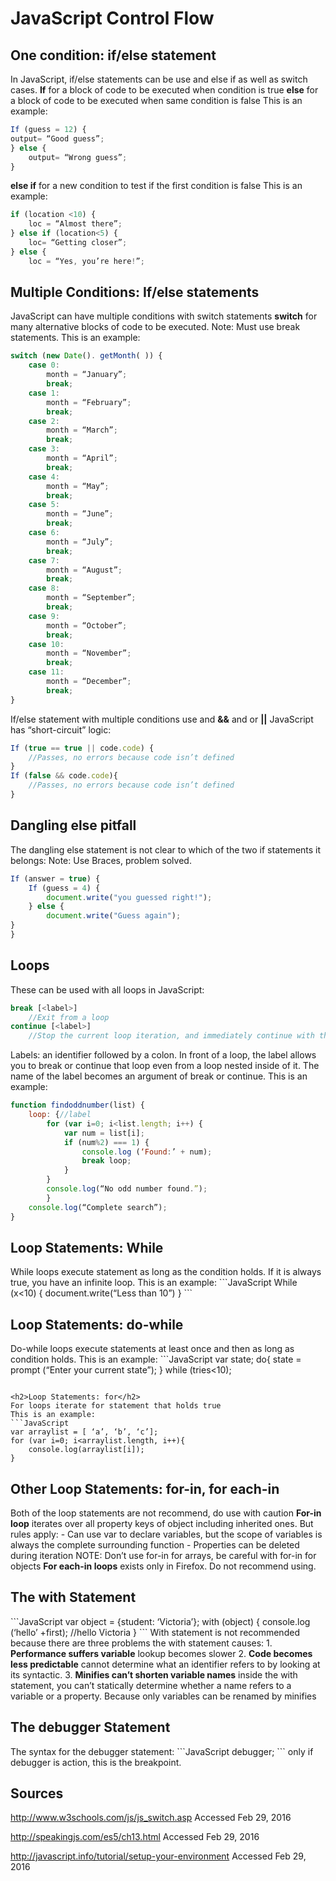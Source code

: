 <h1>JavaScript Control Flow</h1>


<h2>One condition: if/else statement</h2>

In JavaScript, if/else statements can be use and else if as well as switch cases. 
<b>If</b> for a block of code to be executed when condition is true
<b>else</b> for a block of code to be executed when same condition is false
This is an example:

```JavaScript
If (guess = 12) {
output= “Good guess”;
} else {
	output= “Wrong guess”;
}
```

<b>else if</b> for a new condition to test if the first condition is false
This is an example:

```JavaScript
if (location <10) {
	loc = “Almost there”;
} else if (location<5) {
	loc= “Getting closer”;
} else {
	loc = “Yes, you’re here!”;
```

<h2>Multiple Conditions: If/else statements</h2>

JavaScript can have multiple conditions with switch statements 
<b>switch</b> for many alternative blocks of code to be executed.
Note: Must use break statements.
This is an example:

```JavaScript
switch (new Date(). getMonth( )) {
	case 0:
		month = “January”;
		break;
	case 1:
		month = “February”;
		break;
	case 2:
		month = “March”;
		break;
	case 3:
		month = “April”;
		break;
	case 4:
		month = “May”;
		break;
	case 5:
		month = “June”;
		break;
	case 6:
		month = “July”;
		break;
	case 7:
		month = “August”;
		break;
	case 8:
		month = “September”;
		break;
	case 9:
		month = “October”;
		break;
	case 10:
		month = “November”;
		break;
	case 11:
		month = “December”;
		break;
}
```

If/else statement with multiple conditions use and <b> &&</b> and or <b>||</b>
JavaScript has “short-circuit” logic:

```JavaScript
If (true == true || code.code) {
	//Passes, no errors because code isn’t defined
}
If (false && code.code){
	//Passes, no errors because code isn’t defined
}
```

<h2>Dangling else pitfall</h2>

The dangling else statement is not clear to which of the two if statements it belongs:
Note: Use Braces, problem solved. 

```JavaScript
If (answer = true) {
	If (guess = 4) {
		document.write("you guessed right!");
	} else {
		document.write("Guess again");
}
}
```
<h2>Loops</h2>

These can be used with all loops in JavaScript:
```JavaScript
break [<label>]  
	//Exit from a loop
continue [<label>]
	//Stop the current loop iteration, and immediately continue with the next one
```

Labels: an identifier followed by a colon. In front of a loop, the label allows you to break or continue that loop even from a loop nested inside of it. The name of the label becomes an argument of break or continue.
This is an example:

```JavaScript
function findoddnumber(list) {
	loop: {//label
		for (var i=0; i<list.length; i++) {
			var num = list[i];
			if (num%2) === 1) {
				console.log (‘Found:’ + num);
				break loop;
			}
		}
		console.log(“No odd number found.”);
		}
	console.log(“Complete search”);
}

```
<h2>Loop Statements: While </h2>
While loops execute statement as long as the condition holds. If it is always true, you have an infinite loop.
This is an example:
```JavaScript
While (x<10) {
	document.write(“Less than 10”)
}
```
<h2>Loop Statements: do-while </h2>
Do-while loops execute statements at least once and then as long as condition holds. 
This is an example: 
```JavaScript
var state;
do{
	state = prompt (“Enter your current state”);
} while (tries<10);

```

<h2>Loop Statements: for</h2>
For loops iterate for statement that holds true
This is an example:
```JavaScript
var arraylist = [ ‘a’, ‘b’, ‘c’];
for (var i=0; i<arraylist.length, i++){
	console.log(arraylist[i]);
}
```
<h2>Other Loop Statements: for-in, for each-in</h2>
Both of the loop statements are not recommend, do use with caution 
<b>For-in loop</b> iterates over all property keys of object including inherited ones. But rules apply:
-	Can use var to declare variables, but the scope of variables is always the complete surrounding function
-	Properties can be deleted during iteration
NOTE: Don’t use for-in for arrays, be careful with for-in for objects
<b>For each-in loops</b> exists only in Firefox. Do not recommend using. 

<h2>The with Statement </h2>
```JavaScript
var object = {student: ‘Victoria’};
with (object) {
	console.log (‘hello’ +first); //hello Victoria 
}
```
With statement is not recommended because there are three problems the with statement causes:
1.	<b>Performance suffers variable</b> lookup becomes slower
2.	<b>Code becomes less predictable</b> cannot determine what an identifier refers to by looking at its syntactic. 
3.	<b>Minifies can’t shorten variable names</b> inside the with statement, you can’t statically determine whether a name refers to a variable or a property. Because only variables can be renamed by minifies 

<h2>The debugger Statement</h2>
The syntax for the debugger statement:
```JavaScript
debugger;
```
only if debugger is action, this is the breakpoint. 


<h2>Sources</h2>

http://www.w3schools.com/js/js_switch.asp Accessed Feb 29, 2016

http://speakingjs.com/es5/ch13.html Accessed Feb 29, 2016

http://javascript.info/tutorial/setup-your-environment Accessed Feb 29, 2016

	









